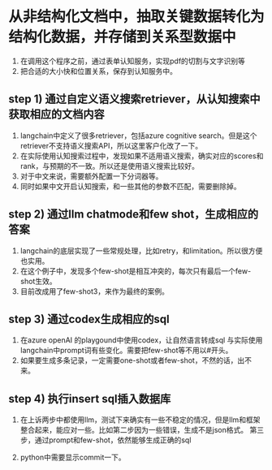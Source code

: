 # 从非结构化文档中，抽取关键数据转化为结构化数据，并存储到关系型数据中

1. 在调用这个程序之前，通过表单认知服务，实现pdf的切割与文字识别等
2. 把合适的大小快和位置关系，保存到认知服务中。

## step 1) 通过自定义语义搜索retriever，从认知搜索中获取相应的文档内容

1. langchain中定义了很多retriever，包括azure cognitive search。但是这个retriever不支持语义搜索API，所以这里客户化改了一下。
2. 在实际使用认知搜索过程中，发现如果不适用语义搜索，确实对应的scores和rank，与预期的不一致。所以还是使用语义搜索比较好。
3. 对于中文来说，需要额外配置一下分词器等。
4. 同时如果中文开启认知搜索，和一些其他的参数不匹配，需要删除掉。


## step 2) 通过llm chatmode和few shot，生成相应的答案

1. langchain的底层实现了一些常规处理，比如retry，和limitation。所以很方便也实用。
2. 在这个例子中，发现多个few-shot是相互冲突的，每次只有最后一个few-shot生效。
3. 目前改成用了few-shot3，来作为最终的案例。

## step 3) 通过codex生成相应的sql

1. 在azure openAI 的playgound中使用codex，让自然语言转成sql 与实际使用langchain中prompt词有些变化。需要把few-shot等不用以#开头。
2. 如果要生成多条记录，一定需要one-shot或者few-shot，不然的话，出不来。


## step 4) 执行insert sql插入数据库

1. 在上诉两步中都使用llm，测试下来确实有一些不稳定的情况，但是llm和框架整合起来，能应对一些。比如第二步因为一些错误，生成不是json格式。
第三步，通过prompt和few-shot，依然能够生成正确的sql

2. python中需要显示commit一下。
